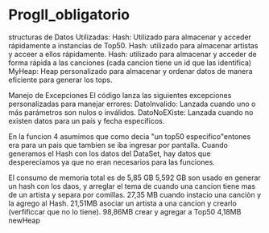 # ProgII_obligatorio
structuras de Datos Utilizadas:
Hash: Utilizado para almacenar y acceder rápidamente a instancias de Top50.
Hash: utilizado para almacenar artistas y acceer a ellos rápidamente.
Hash: utilizado para almacenar y acceder de forma rápida a las canciones (cada cancion tiene un id que las identifica)
MyHeap: Heap personalizado para almacenar y ordenar datos de manera eficiente para generar los tops.


Manejo de Excepciones
El código lanza las siguientes excepciones personalizadas para manejar errores:
DatoInvalido: Lanzada cuando uno o más parámetros son nulos o inválidos.
DatoNoEXiste: Lanzada cuando no existen datos para un país y fecha específicos.

En la funcion 4 asumimos que como decia "un top50 especifico"entones era para un pais que tambien se iba ingresar por pantalla.
Cuando generamos el Hash con los datos del DataSet, hay datos que despereciamos ya que no eran necesarios para las funciones.


El consumo de memoria total es de 5,85 GB
5,592 GB son usado en generar un hash con los daos, y arreglar el tema de cuando una cancion tiene mas de un artista y separa por comillas.
27,35 MB cuando instacio una canciòn y la agrego al Hash.
21,51MB asociar un artista a una cancion y crearlo (verfificcar que no lo tiene).
98,86MB crear y agregar a Top50
4,18MB newHeap


